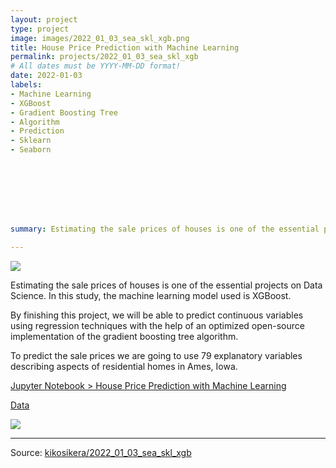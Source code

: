```yaml
---
layout: project
type: project
image: images/2022_01_03_sea_skl_xgb.png
title: House Price Prediction with Machine Learning
permalink: projects/2022_01_03_sea_skl_xgb
# All dates must be YYYY-MM-DD format!
date: 2022-01-03
labels:
- Machine Learning
- XGBoost
- Gradient Boosting Tree
- Algorithm
- Prediction
- Sklearn
- Seaborn








summary: Estimating the sale prices of houses is one of the essential projects on Data Science. In this study, the machine learning model used is XGBoost.

---
```


<img class="ui image" src="{{ site.baseurl }}/images/2022_01_03_sea_skl_xgb_pannel.png">

Estimating the sale prices of houses is one of the essential projects on Data Science. In this study, the machine learning model used is XGBoost.

By finishing this project, we will be able to predict continuous variables using regression techniques with the help of an optimized open-source implementation of the gradient boosting tree algorithm.

To predict the sale prices we are going to use 79 explanatory variables describing aspects of residential homes in Ames, Iowa.


[Jupyter Notebook > House Price Prediction with Machine Learning](https://colab.research.google.com/gist/kikosikera/5bae8efe0c655b163d82ee02df50a016/2022_01_03_sea_skl_xgb.ipynb?authuser=3)

[Data](https://github.com/kikosikera/2022_01_03_sea_skl_xgb/tree/master/data)

<img class="ui image" src="{{ site.baseurl }}/images/2022_01_03_sea_skl_xgb_charts_raw_high_800.png"/>



<hr>

Source: <a href="https://github.com/kikosikera/2022_01_03_sea_skl_xgb/tree/main/"><i class="large github icon"></i>kikosikera/2022_01_03_sea_skl_xgb</a>

